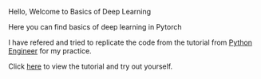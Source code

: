 Hello, Welcome to Basics of Deep Learning 

Here you can find basics of deep learning in Pytorch 

I have refered and tried to replicate the code from the tutorial from [Python Engineer](https://www.youtube.com/c/PythonEngineer)
for my practice.

Click [here](https://www.youtube.com/watch?v=c36lUUr864M) to view the tutorial and try out yourself.